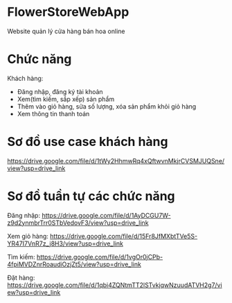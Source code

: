 # FlowerStoreWebApp
Website quản lý cửa hàng bán hoa online
# Chức năng
Khách hàng:
- Đăng nhập, đăng ký tài khoản
- Xem(tìm kiếm, sắp xếp) sản phẩm
- Thêm vào giỏ hàng, sửa số lượng, xóa sản phẩm khỏi giỏ hàng
- Xem thông tin thanh toán
# Sơ đồ use case khách hàng
https://drive.google.com/file/d/1tWy2HhmwRq4xQftwvnMkjrCVSMJUQSne/view?usp=drive_link
# Sơ đồ tuần tự các chức năng
Đăng nhập: https://drive.google.com/file/d/1AyDCGU7W-z9d2ynmbrTrr0STbVedovF3/view?usp=drive_link

Xem giỏ hàng: https://drive.google.com/file/d/15Fr8JfMXbtTVe5S-YR47I7VnR7z_j8H3/view?usp=drive_link

Tìm kiếm: https://drive.google.com/file/d/1vgOr0jCPb-4fpiMVDZnrRoaudiOzjZt5/view?usp=drive_link

Đặt hàng: https://drive.google.com/file/d/1qbi4ZQNtmTT2lSTvkjqwNzuudATVH2g7/view?usp=drive_link
